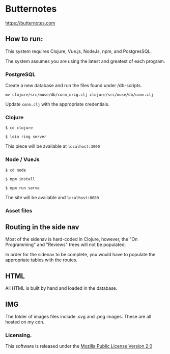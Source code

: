 # Butternotes

https://butternotes.com

## How to run:

This system requires Clojure, Vue.js, NodeJs, npm, and PostgresSQL.

The system assumes you are using the latest and greatest of each program.

### PostgreSQL

Create a new database and run the files found under /db-scripts.

`mv clojure/src/muse/db/conn_orig.clj clojure/src/muse/db/conn.clj`

Update `conn.clj` with the appropriate credentials.

### Clojure

`$ cd clojure`

`$ lein ring server`

This piece will be available at `localhost:3000`

### Node / VueJs

`$ cd node`

`$ npm install`

`$ npm run serve`

The site will be available and `localhost:8080`

### Asset files

## Routing in the side nav

Most of the sidenav is hard-coded in Clojure, however, the "On Programming" and "Reviews" trees will not be populated.

In order for the sidenav to be complete, you would have to populate the appropriate tables with the routes.

## HTML

All HTML is built by hand and loaded in the database.

## IMG

The folder of images files include .svg and .png images. These are all hosted on my cdn.

### Licensing.

This software is released under the [Mozilla Public License Version 2.0](https://www.mozilla.org/en-US/MPL/2.0/)
